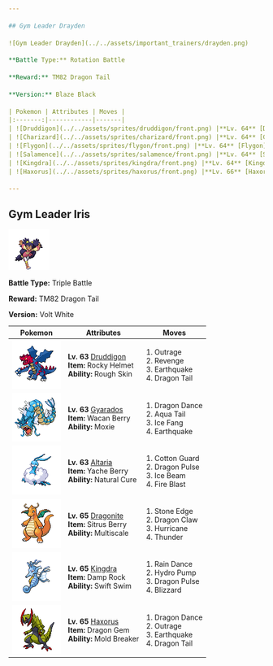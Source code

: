 ```yaml
---

## Gym Leader Drayden

![Gym Leader Drayden](../../assets/important_trainers/drayden.png)

**Battle Type:** Rotation Battle

**Reward:** TM82 Dragon Tail

**Version:** Blaze Black

| Pokemon | Attributes | Moves |
|:-------:|------------|-------|
| ![Druddigon](../../assets/sprites/druddigon/front.png) |**Lv. 64** [Druddigon](../../pokemon/druddigon.md/)<br>**Item:** Rocky Helmet<br>**Ability:** Rough Skin | 1. Outrage<br>2. Revenge<br>3. Earthquake<br>4. Dragon Tail |
| ![Charizard](../../assets/sprites/charizard/front.png) |**Lv. 64** [Charizard](../../pokemon/charizard.md/)<br>**Item:** Salac Berry<br>**Ability:** Blaze | 1. Belly Drum<br>2. Fire Punch<br>3. Earthquake<br>4. Substitute |
| ![Flygon](../../assets/sprites/flygon/front.png) |**Lv. 64** [Flygon](../../pokemon/flygon.md/)<br>**Item:** Yache Berry<br>**Ability:** Levitate | 1. Quiver Dance<br>2. Dragon Pulse<br>3. Earth Power<br>4. Fire Blast |
| ![Salamence](../../assets/sprites/salamence/front.png) |**Lv. 64** [Salamence](../../pokemon/salamence.md/)<br>**Item:** Life Orb<br>**Ability:** Moxie | 1. Outrage<br>2. Hydro Pump<br>3. Brick Break<br>4. Fire Blast |
| ![Kingdra](../../assets/sprites/kingdra/front.png) |**Lv. 64** [Kingdra](../../pokemon/kingdra.md/)<br>**Item:** White Herb<br>**Ability:** Sniper | 1. Draco Meteor<br>2. Waterfall<br>3. Outrage<br>4. Frost Breath |
| ![Haxorus](../../assets/sprites/haxorus/front.png) |**Lv. 66** [Haxorus](../../pokemon/haxorus.md/)<br>**Item:** Sitrus Berry<br>**Ability:** Mold Breaker | 1. Dragon Dance<br>2. Outrage<br>3. Earthquake<br>4. Dragon Tail |

---
```


## Gym Leader Iris

![Gym Leader Iris](../../assets/important_trainers/iris.png)

**Battle Type:** Triple Battle

**Reward:** TM82 Dragon Tail

**Version:** Volt White

| Pokemon | Attributes | Moves |
|:-------:|------------|-------|
| ![Druddigon](../../assets/sprites/druddigon/front.png) |**Lv. 63** [Druddigon](../../pokemon/druddigon.md/)<br>**Item:** Rocky Helmet<br>**Ability:** Rough Skin | 1. Outrage<br>2. Revenge<br>3. Earthquake<br>4. Dragon Tail |
| ![Gyarados](../../assets/sprites/gyarados/front.png) |**Lv. 63** [Gyarados](../../pokemon/gyarados.md/)<br>**Item:** Wacan Berry<br>**Ability:** Moxie | 1. Dragon Dance<br>2. Aqua Tail<br>3. Ice Fang<br>4. Earthquake |
| ![Altaria](../../assets/sprites/altaria/front.png) |**Lv. 63** [Altaria](../../pokemon/altaria.md/)<br>**Item:** Yache Berry<br>**Ability:** Natural Cure | 1. Cotton Guard<br>2. Dragon Pulse<br>3. Ice Beam<br>4. Fire Blast |
| ![Dragonite](../../assets/sprites/dragonite/front.png) |**Lv. 65** [Dragonite](../../pokemon/dragonite.md/)<br>**Item:** Sitrus Berry<br>**Ability:** Multiscale | 1. Stone Edge<br>2. Dragon Claw<br>3. Hurricane<br>4. Thunder |
| ![Kingdra](../../assets/sprites/kingdra/front.png) |**Lv. 65** [Kingdra](../../pokemon/kingdra.md/)<br>**Item:** Damp Rock<br>**Ability:** Swift Swim | 1. Rain Dance<br>2. Hydro Pump<br>3. Dragon Pulse<br>4. Blizzard |
| ![Haxorus](../../assets/sprites/haxorus/front.png) |**Lv. 65** [Haxorus](../../pokemon/haxorus.md/)<br>**Item:** Dragon Gem<br>**Ability:** Mold Breaker | 1. Dragon Dance<br>2. Outrage<br>3. Earthquake<br>4. Dragon Tail |


